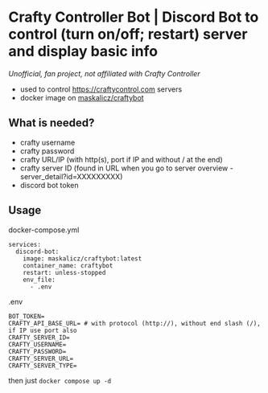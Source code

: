 # Crafty Controller Bot | Discord Bot to control (turn on/off; restart) server and display basic info
*Unofficial, fan project, not affiliated with Crafty Controller*

- used to control https://craftycontrol.com servers
- docker image on [maskalicz/craftybot](https://hub.docker.com/repository/docker/maskalicz/craftybot)

## What is needed?
- crafty username
- crafty password
- crafty URL/IP (with http(s), port if IP and without / at the end)
- crafty server ID (found in URL when you go to server overview - server_detail?id=XXXXXXXXX)
- discord bot token

## Usage
docker-compose.yml
```
services:
  discord-bot:
    image: maskalicz/craftybot:latest
    container_name: craftybot
    restart: unless-stopped
    env_file:
      - .env
```
.env
```
BOT_TOKEN=
CRAFTY_API_BASE_URL= # with protocol (http://), without end slash (/), if IP use port also
CRAFTY_SERVER_ID=
CRAFTY_USERNAME=
CRAFTY_PASSWORD=
CRAFTY_SERVER_URL=
CRAFTY_SERVER_TYPE=
```

then just ``docker compose up -d``
